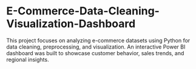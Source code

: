 # E-Commerce-Data-Cleaning-Visualization-Dashboard
This project focuses on analyzing e-commerce datasets using Python for data cleaning, preprocessing, and visualization. An interactive Power BI dashboard was built to showcase customer behavior, sales trends, and regional insights.

